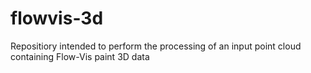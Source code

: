 # flowvis-3d
Repositiory intended to perform the processing of an input point cloud containing Flow-Vis paint 3D data 
